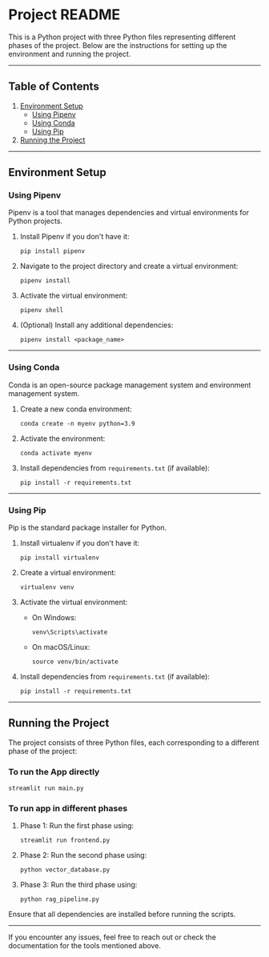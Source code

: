 # Project README

This is a Python project with three Python files representing different phases of the project. Below are the instructions for setting up the environment and running the project.

---

## Table of Contents
1. [Environment Setup](#environment-setup)
    - [Using Pipenv](#using-pipenv)
    - [Using Conda](#using-conda)
    - [Using Pip](#using-pip)
2. [Running the Project](#running-the-project)

---

## Environment Setup

### Using Pipenv
Pipenv is a tool that manages dependencies and virtual environments for Python projects.

1. Install Pipenv if you don't have it:
    ```
    pip install pipenv
    ```

2. Navigate to the project directory and create a virtual environment:
    ```
    pipenv install
    ```

3. Activate the virtual environment:
    ```
    pipenv shell
    ```

4. (Optional) Install any additional dependencies:
    ```
    pipenv install <package_name>
    ```

---

### Using Conda
Conda is an open-source package management system and environment management system.

1. Create a new conda environment:
    ```
    conda create -n myenv python=3.9
    ```

2. Activate the environment:
    ```
    conda activate myenv
    ```

3. Install dependencies from `requirements.txt` (if available):
    ```
    pip install -r requirements.txt
    ```

---

### Using Pip
Pip is the standard package installer for Python.

1. Install virtualenv if you don't have it:
    ```
    pip install virtualenv
    ```

2. Create a virtual environment:
    ```
    virtualenv venv
    ```

3. Activate the virtual environment:
    - On Windows:
        ```
        venv\Scripts\activate
        ```
    - On macOS/Linux:
        ```
        source venv/bin/activate
        ```

4. Install dependencies from `requirements.txt` (if available):
    ```
    pip install -r requirements.txt
    ```

---

## Running the Project

The project consists of three Python files, each corresponding to a different phase of the project:

### To run the App directly
```
streamlit run main.py
```

### To run app in different phases

1. Phase 1: Run the first phase using:
    ```
    streamlit run frontend.py
    ```

2. Phase 2: Run the second phase using:
    ```
    python vector_database.py
    ```

3. Phase 3: Run the third phase using:
    ```
    python rag_pipeline.py
    ```

Ensure that all dependencies are installed before running the scripts.

---

If you encounter any issues, feel free to reach out or check the documentation for the tools mentioned above.
